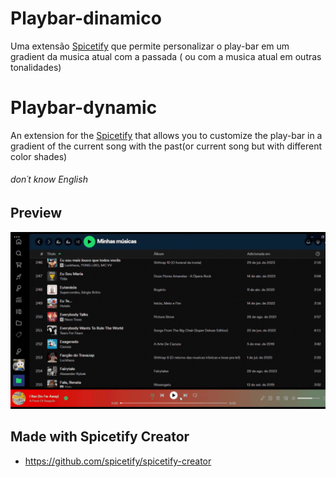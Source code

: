 # Playbar-dinamico

Uma extensão [Spicetify](https://github.com/spicetify/spicetify-cli) que permite personalizar o play-bar em um gradient da musica atual com a passada ( ou com a musica atual em outras tonalidades)<br>

# Playbar-dynamic

An extension for the [Spicetify](https://github.com/spicetify/spicetify-cli) that allows you to customize the play-bar in a gradient of the current song with the past(or current song but with different color shades)

###### don´t know English

## Preview

 <img alt="previewGrande" src="media/previewGrande.gif">

## Made with Spicetify Creator

- https://github.com/spicetify/spicetify-creator
